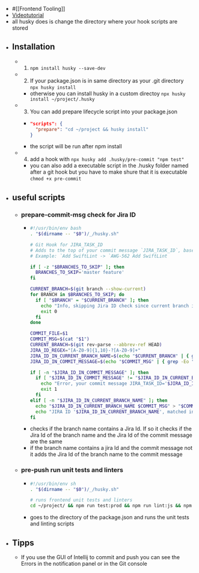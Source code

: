 - #[[Frontend Tooling]]
- [Videotutorial](https://www.youtube.com/watch?v=U-R_882UGPM)
- all husky does is change the directory where your hook scripts are stored
- ## Installation
	- 1. `npm install husky --save-dev`
	- 2. If your package.json is in same directory as your .git directory `npx husky install`
		- otherwise you can install husky in a custom directoy `npx husky install ~/project/.husky`
	- 3. You can add prepare lifecycle script into your package.json
		- ```json
		  "scripts": {
		    "prepare": "cd ~/project && husky install"
		  }
		  ```
		- the script will be run after npm install
	- 4. add a hook with `npx husky add .husky/pre-commit "npm test"`
		- you can also add a executable script in the .husky folder named after a git hook but you have to make shure that it is executable `chmod +x pre-commit`
- ## useful scripts
	- ### prepare-commit-msg check for Jira ID
		- ```bash
		  #!/usr/bin/env bash
		  . "$(dirname -- "$0")/_/husky.sh"
		  
		  # Git Hook for JIRA_TASK_ID
		  # Adds to the top of your commit message `JIRA_TASK_ID`, based on the prefix of the current branch `feature/AWG-562-add-linter`
		  # Example: `Add SwiftLint -> `AWG-562 Add SwiftLint
		  
		  if [ -z "$BRANCHES_TO_SKIP" ]; then
		    BRANCHES_TO_SKIP='master feature'
		  fi
		  
		  CURRENT_BRANCH=$(git branch --show-current)
		  for BRANCH in $BRANCHES_TO_SKIP; do
		    if [ "$BRANCH" = "$CURRENT_BRANCH" ]; then
		      echo "Info, skipping Jira ID check since current branch is included in the 'BRANCHES_TO_SKIP' variable"
		      exit 0
		    fi
		  done
		  
		  COMMIT_FILE=$1
		  COMMIT_MSG=$(cat "$1")
		  CURRENT_BRANCH=$(git rev-parse --abbrev-ref HEAD)
		  JIRA_ID_REGEX="[A-Z0-9]{1,10}-?[A-Z0-9]+"
		  JIRA_ID_IN_CURRENT_BRANCH_NAME=$(echo "$CURRENT_BRANCH" | { grep -Eo "$JIRA_ID_REGEX" || true; })
		  JIRA_ID_IN_COMMIT_MESSAGE=$(echo "$COMMIT_MSG" | { grep -Eo "$JIRA_ID_REGEX" || true; })
		  
		  if [ -n "$JIRA_ID_IN_COMMIT_MESSAGE" ]; then
		    if [ "$JIRA_ID_IN_COMMIT_MESSAGE" != "$JIRA_ID_IN_CURRENT_BRANCH_NAME" ]; then
		      echo "Error, your commit message JIRA_TASK_ID='$JIRA_ID_IN_COMMIT_MESSAGE' is not equal to current branch JIRA_TASK_ID='$JIRA_ID_IN_CURRENT_BRANCH_NAME'"
		      exit 1
		    fi
		  elif [ -n "$JIRA_ID_IN_CURRENT_BRANCH_NAME" ]; then
		    echo "$JIRA_ID_IN_CURRENT_BRANCH_NAME $COMMIT_MSG" > "$COMMIT_FILE"
		    echo "JIRA ID '$JIRA_ID_IN_CURRENT_BRANCH_NAME', matched in current branch name, prepended to commit message. (Use --no-verify to skip)"
		  fi
		  ```
		- checks if the branch name contains a Jira Id. If so it checks if the Jira Id of the branch name and the Jira Id of the commit message are the same
		- if the branch name contains a jira Id and the commit message not it adds the Jira Id of the branch name to the commit message
	- ### pre-push run unit tests and linters
		- ```bash
		  #!/usr/bin/env sh
		  . "$(dirname -- "$0")/_/husky.sh"
		  
		  # runs frontend unit tests and linters
		  cd ~/project/ && npm run test:prod && npm run lint:js && npm run lint:style
		  
		  ```
		- goes to the directory of the package.json and runs the unit tests and linting scripts
- ## Tipps
	- If you use the GUI of Intellij to commit and push you can see the Errors in the notification panel or in the Git console